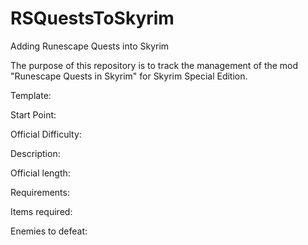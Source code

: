# RSQuestsToSkyrim
Adding Runescape Quests into Skyrim

The purpose of this repository is to track the management of the mod "Runescape Quests in Skyrim" for Skyrim Special Edition.

Template:

Start Point:

Official Difficulty:

Description:

Official length:

Requirements:

Items required:

Enemies to defeat:

